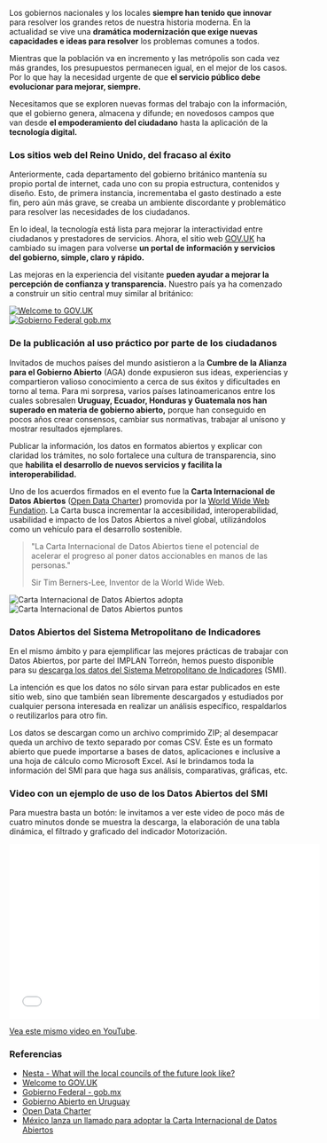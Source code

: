 
Los gobiernos nacionales y los locales **siempre han tenido que innovar** para resolver los grandes retos de nuestra historia moderna. En la actualidad se vive una **dramática modernización que exige nuevas capacidades e ideas para resolver** los problemas comunes a todos.

Mientras que la población va en incremento y las metrópolis son cada vez más grandes, los presupuestos permanecen igual, en el mejor de los casos. Por lo que hay la necesidad urgente de que **el servicio público debe evolucionar para mejorar, siempre.**

Necesitamos que se exploren nuevas formas del trabajo con la información, que el gobierno genera, almacena y difunde; en novedosos campos que van desde **el empoderamiento del ciudadano** hasta la aplicación de la **tecnología digital.**

### Los sitios web del Reino Unido, del fracaso al éxito

Anteriormente, cada departamento del gobierno británico mantenía su propio portal de internet, cada uno con su propia estructura, contenidos y diseño. Esto, de primera instancia, incrementaba el gasto destinado a este fin, pero aún más grave, se creaba un ambiente discordante y problemático para resolver las necesidades de los ciudadanos.

En lo ideal, la tecnología está lista para mejorar la interactividad entre ciudadanos y prestadores de servicios. Ahora, el sitio web [GOV.UK](https://www.gov.uk/) ha cambiado su imagen para volverse **un portal de información y servicios del gobierno, simple, claro y rápido.**

Las mejoras en la experiencia del visitante **pueden ayudar a mejorar la percepción de confianza y transparencia.** Nuestro país ya ha comenzado a construir un sitio central muy similar al británico:

<div class="row">
<div class="col-md-6"><a href="https://www.gov.uk/" target="_blank"><img class="img-responsive" src="mejores-sitios-web-para-gobiernos-abiertos/gov.uk.png" alt="Welcome to GOV.UK"></a></div>
<div class="col-md-6"><a href="http://www.gob.mx/" target="_blank"><img class="img-responsive" src="mejores-sitios-web-para-gobiernos-abiertos/www.gob.mx.jpg" alt="Gobierno Federal gob.mx"></a></div>
</div>

### De la publicación al uso práctico por parte de los ciudadanos

Invitados de muchos países del mundo asistieron a la **Cumbre de la Alianza para el Gobierno Abierto** (AGA) donde expusieron sus ideas, experiencias y compartieron valioso conocimiento a cerca de sus éxitos y dificultades en torno al tema. Para mi sorpresa, varios países latinoamericanos entre los cuales sobresalen **Uruguay, Ecuador, Honduras y Guatemala nos han superado en materia de gobierno abierto,** porque han conseguido en pocos años crear consensos, cambiar sus normativas, trabajar al unísono y mostrar resultados ejemplares.

Publicar la información, los datos en formatos abiertos y explicar con claridad los trámites, no solo fortalece una cultura de transparencia, sino que **habilita el desarrollo de nuevos servicios y facilita la interoperabilidad.**

Uno de los acuerdos firmados en el evento fue la **Carta Internacional de Datos Abiertos** ([Open Data Charter](http://opendatacharter.net)) promovida por la [World Wide Web Fundation](http://webfoundation.org/). La Carta busca incrementar la accesibilidad, interoperabilidad, usabilidad e impacto de los Datos Abiertos a nivel global, utilizándolos como un vehículo para el desarrollo sostenible.

> "La Carta Internacional de Datos Abiertos tiene el potencial de acelerar el progreso al poner datos accionables en manos de las personas."
>
> Sir Tim Berners-Lee, Inventor de la World Wide Web.

<div class="row">
<div class="col-md-6"><img class="img-responsive" src="mejores-sitios-web-para-gobiernos-abiertos/carta-internacional-de-datos-abiertos-adopta.jpg" alt="Carta Internacional de Datos Abiertos adopta"></div>
<div class="col-md-6"><img class="img-responsive" src="mejores-sitios-web-para-gobiernos-abiertos/carta-internacional-de-datos-abiertos-puntos.jpg" alt="Carta Internacional de Datos Abiertos puntos"></div>
</div>

### Datos Abiertos del Sistema Metropolitano de Indicadores

En el mismo ámbito y para ejemplificar las mejores prácticas de trabajar con Datos Abiertos, por parte del IMPLAN Torreón, hemos puesto disponible para su [descarga los datos del Sistema Metropolitano de Indicadores](http://www.trcimplan.gob.mx/smi/datos-abiertos.html) (SMI).

La intención es que los datos no sólo sirvan para estar publicados en este sitio web, sino que también sean libremente descargados y estudiados por cualquier persona interesada en realizar un análisis específico, respaldarlos o reutilizarlos para otro fin.

Los datos se descargan como un archivo comprimido ZIP; al desempacar queda un archivo de texto separado por comas CSV. Éste es un formato abierto que puede importarse a bases de datos, aplicaciones e inclusive a una hoja de cálculo como Microsoft Excel. Así le brindamos toda la información del SMI para que haga sus análisis, comparativas, gráficas, etc.

### Video con un ejemplo de uso de los Datos Abiertos del SMI

Para muestra basta un botón: le invitamos a ver este video de poco más de cuatro minutos donde se muestra la descarga, la elaboración de una tabla dinámica, el filtrado y graficado del indicador Motorización.

<div class="videowrapper well"><iframe width="560" height="315" src="//www.youtube.com/embed/ql0Kvx2Paa8?rel=0" frameborder="0" allowfullscreen></iframe></div>

[Vea este mismo video en YouTube](https://www.youtube.com/watch?v=ql0Kvx2Paa8).

### Referencias

* [Nesta - What will the local councils of the future look like?](http://www.nesta.org.uk/blog/what-will-local-councils-future-look)
* [Welcome to GOV.UK](https://www.gov.uk/)
* [Gobierno Federal - gob.mx](http://www.gob.mx/)
* [Gobierno Abierto en Uruguay](http://www.opengovpartnership.org/sites/default/files/GobiernoAbierto_Avances2013_setiembre_Uruguay%20%281%29.pdf)
* [Open Data Charter](http://opendatacharter.net/)
* [México lanza un llamado para adoptar la Carta Internacional de Datos Abiertos](http://datos.gob.mx/impacto/avances/open-data-charter.html)
